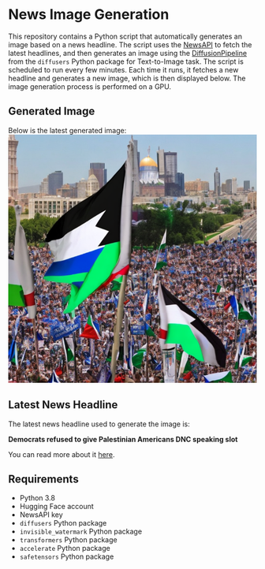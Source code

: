 # News Image Generation
This repository contains a Python script that automatically generates an image based on a news headline. The script uses the [NewsAPI](https://newsapi.org/) to fetch the latest headlines, and then generates an image using the [DiffusionPipeline](https://github.com/huggingface/diffusers) from the `diffusers` Python package for Text-to-Image task.
The script is scheduled to run every few minutes. Each time it runs, it fetches a new headline and generates a new image, which is then displayed below. The image generation process is performed on a GPU.

## Generated Image
Below is the latest generated image:
![Generated Image](image.png)

## Latest News Headline
The latest news headline used to generate the image is:

**Democrats refused to give Palestinian Americans DNC speaking slot**

You can read more about it [here](https://news.google.com/rss/articles/CBMie0FVX3lxTE1mZXdaNzZBX2FUU1kxREczTVVlUWhyaUZGLXplRVhYdUtWTG02OW43VEcyT3IyZEdzdUpKUnZOa0hVUW1mU0pFdGY3WUs2c0lidjRUUTBGMWdpNDdfSi1INUF2bE1FWEJKLUlILWhSYy13TGhKMGVwektTUQ?oc=5).

## Requirements
- Python 3.8
- Hugging Face account
- NewsAPI key
- `diffusers` Python package
- `invisible_watermark` Python package
- `transformers` Python package
- `accelerate` Python package
- `safetensors` Python package
